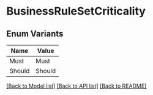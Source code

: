 # BusinessRuleSetCriticality

## Enum Variants

| Name | Value |
|---- | -----|
| Must | Must |
| Should | Should |


[[Back to Model list]](../README.md#documentation-for-models) [[Back to API list]](../README.md#documentation-for-api-endpoints) [[Back to README]](../README.md)


